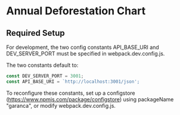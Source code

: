 # Annual Deforestation Chart

## Required Setup

For development, the two config constants API_BASE_URI and DEV_SERVER_PORT must be specified in webpack.dev.config.js.

The two constants default to:

```javascript
const DEV_SERVER_PORT = 3001;
const API_BASE_URI = `http://localhost:3001/json';
```

To reconfigure these constants, set up a configstore (https://www.npmjs.com/package/configstore) using packageName "garanca", or modify webpack.dev.config.js.
